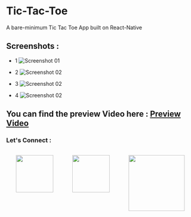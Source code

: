 # Tic-Tac-Toe

 <link rel="stylesheet" href="https://use.fontawesome.com/releases/v5.6.3/css/all.css">

A bare-minimum Tic Tac Toe App built on React-Native

## Screenshots :

- 1 ![Screenshot 01](https://raw.githubusercontent.com/devmohit-live/Images_of_repo/master/Sw01.png)
- 2 ![Screenshot 02](https://raw.githubusercontent.com/devmohit-live/Images_of_repo/master/SW02.png)
- 3 ![Screenshot 02](https://raw.githubusercontent.com/devmohit-live/Images_of_repo/master/SW03.png)

- 4 ![Screenshot 02](https://raw.githubusercontent.com/devmohit-live/Images_of_repo/master/SW04.png)

## You can find the preview Video here : [Preview Video][1]

[1]: https://www.instagram.com/p/B5Ajtxqlzg2/?utm_source=ig_web_options_share_sheet "Scrath And Win"

### Let's Connect :

<!-- [![Instagram](https://en.instagram-brand.com/wp-content/uploads/2016/11/Glyph-Icon-hero.png)](https://www.instagram.com/mr_developer.code/ "Instagram") -->

<div style="display: flex;flex-direction: row;justify-content: space-around;">

[<img src="https://en.instagram-brand.com/wp-content/uploads/2016/11/Glyph-Icon-hero.png" width="100" height="100" />](https://www.instagram.com/mr_developer.code/ "Instagram")

[<img src="https://en.facebookbrand.com/wp-content/uploads/2019/04/f_logo_RGB-Hex-Blue_512.png" width="100" height="100" />](https://www.facebook.com/imdwarrior/ "Facebook")

[<img src="https://content.linkedin.com/content/dam/me/business/en-us/amp/brand-site/v2/bg/LI-Logo.svg.original.svg" width="150" height="150" />](https://www.linkedin.com/in/devmohitsingh/ "LinkedIn")

</div>
